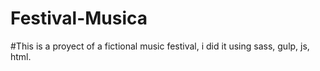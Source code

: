 # Festival-Musica
#This is a proyect of a fictional music festival,  i did it using sass, gulp, js, html. 
